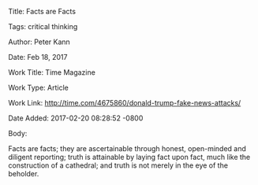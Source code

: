 Title:  Facts are Facts

Tags:   critical thinking

Author: Peter Kann

Date:   Feb 18, 2017

Work Title: Time Magazine

Work Type: Article

Work Link: http://time.com/4675860/donald-trump-fake-news-attacks/

Date Added: 2017-02-20 08:28:52 -0800

Body: 

Facts are facts; they are ascertainable through honest, open-minded and diligent reporting; truth is attainable by laying fact upon fact, much like the construction of a cathedral; and truth is not merely in the eye of the beholder.

